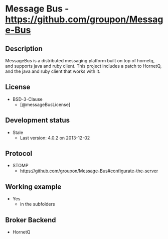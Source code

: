 # Message Bus - https://github.com/groupon/Message-Bus


## Description
MessageBus is a distributed messaging platform built on top of hornetq, and supports java and ruby client. This project includes a patch to HornetQ, and the java and ruby client that works with it.


## License
- BSD-3-Clause
    - [@messageBusLicense]


## Development status
- Stale
    - Last version: 4.0.2 on 2013-12-02


## Protocol
- STOMP
    - https://github.com/groupon/Message-Bus#configurate-the-server


## Working example
- Yes
    - in the subfolders


## Broker Backend
- HornetQ
